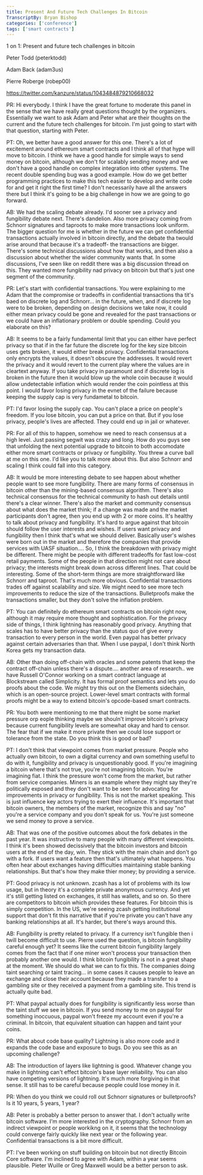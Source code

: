 ```yaml
---
title: Present And Future Tech Challenges In Bitcoin
TranscriptBy: Bryan Bishop
categories: ['conference']
tags: ['smart contracts']
---
```


1 on 1: Present and future tech challenges in bitcoin

Peter Todd (peterktodd)

Adam Back (adam3us)

Pierre Roberge (robep00)

<https://twitter.com/kanzure/status/1043484879210668032>

PR: Hi everybody. I think I have the great fortune to moderate this panel in the sense that we have really great questions thought by the organizers. Essentially we want to ask Adam and Peter what are their thoughts on the current and the future tech challenges for bitcoin. I'm just going to start with that question, starting with Peter.

PT: Oh, we better have a good answer for this one. There's a lot of excitement around ethereum smart contracts and I think all of that hype will move to bitcoin. I think we have a good handle for simple ways to send money on bitcoin, although we don't for scalably sending money and we don't have a good handle on complex integration into other systems. The recent double spending bug was a good example. How do we get better programming practices to make this tech easier to develop and write code for and get it right the first time? I don't necessarily have all the answers there but I think it's going to be a big challenge in how we are going to go forward.

AB: We had the scaling debate already. I'd sooner see a privacy and fungibility debate next. There's dandelion. Also more privacy coming from Schnorr signatures and taproots to make more transactions look uniform. The bigger question for me is whether in the future we can get confidential transactions actually involved in bitcoin directly, and the debate tha twould arise around that because it's a tradeoff- the transactions are bigger. There's some technical discussions about how that works, and then also a discussion about whether the wider community wants that. In some discussions, I've seen like on reddit there was a big discussion thread on this. They wanted more fungibility nad privacy on bitcoin but that's just one segment of the community.

PR: Let's start with confidential transactions. You were explaining to me Adam that the compromise or tradeoffs in confidential transactions tha tit's baed on discrete log and Schnorr... in the future, when, and if discrete log were to be broken, depending on design decisions we take now, it could either mean privacy could be gone and revealed for the past transactions or we could have an inflationary problem or double spending. Could you elaborate on this?

AB: It seems to be a fairly fundamental limit that you can either have perfect privacy so that if in the far future the discrete log for the key size bitcoin uses gets broken, it would either break privacy. Confidential transactions only encrypts the values, it doesn't obscure the addresses. It would revert the privacy and it would revert to the current play where the values are in cleartext anyway. If you take privacy in paramount and if discrete log is broken in the future then it would blow up the whole coin because it would allow undetectable inflation which would render the coin pointless at this point. I would favor losing privacy in the evnet of the failure because keeping the supply cap is very fundametal to bitcoin.

PT: I'd favor losing the supply cap. You can't place a price on people's freedom. If you lose bitcoin, you can put a price on that. But if you lose privacy, people's lives are affected. They could end up in jail or whatever.

PR: For all of this to happen, somehow we need to reach consensus at a high level. Just passing segwit was crazy and long. How do you guys see that unfolding the next potential upgrade to bitcoin to both accomodate either more smart contracts or privacy or fungibility. You threw a curve ball at me on this one. I'd like you to talk more about this. But also Schnorr and scaling I think could fall into this category.

AB: It would be more interesting debate to see happen about whether people want to see more fungibility. There are many forms of consensus in bitcoin other than the mining-based consensus algorithm. There's also technical consensus for the technical community to hash out details until there's a clear winner. There's also the market and community consensus about what does the market think; if a change was made and the market participants don't agree, then you end up with 2 or more coins. It's healthy to talk about privacy and fungibility. It's hard to argue against that bitcoin should follow the user interests and wishes. If users want privacy and fungibility then I think that's what we should deliver. Basically user's wishes were born out in the market and therefore the companies that provide services with UASF situation.... So, I think the breakdown with privacy might be different. There might be people with different tradeoffs for fast low-cost retail payments. Some of the people in that direction might not care about privacy; the interests might break down across different lines. That could be interesting. Some of the short-term things are more straightforward like Schnorr and taproot. That's much more obvious. Confidential transactions trades off against scalability and size. We might need to see more tech improvements to reduce the size of the transactions. Bulletproofs make the transactions smaller, but they don't solve the inflation problem.

PT: You can definitely do ethereum smart contracts on bitcoin right now, although it may require more thought and sophistication. For the privacy side of things, I think lightning has reasonably good privacy. Anything that scales has to have better privacy than the status quo of give every transaction to every person in the world. Even paypal has better privacy against certain adversaries than that. When I use paypal, I don't think North Korea gets my transaction data.

AB: Other than doing off-chain with oracles and some patents that keep the contract off-chain unless there's a dispute.... another area of research.. we have Russell O'Connor working on a smart contract language at Blockstream called Simplicity. It has formal proof semantics and lets you do proofs about the code. We might try this out on the Elements sidechain, which is an open-source project. Lower-level smart contracts with formal proofs might be a way to extend bitcoin's opcode-based smart contracts.

PR: You both were mentioning to me that there might be some market pressure orp eople thinking maybe we shouln't improve bitcoin's privacy because current fungibility levels are somewhat okay and hard to censor. The fear that if we make it more private then we could lose support or tolerance from the state. Do you think this is good or bad?

PT: I don't think that viewpoint comes from market pressure. People who actually own bitcoin, to own a digital currency and own something useful to do with it, fungibility and privacy is unquestionably good. If you're imagining a bitcoin where that's not true, you're not imagining bitcoin. You're imagining fiat. I think the pressure won't come from the market, but rather from service companies. Miners is an example where they might say they're politically exposed and they don't want to be seen for advocating for improvements in privacy or fungibility. This is not the market speaking. This is just influence key actors trying to exert their influence. It's important that bitcoin owners, the members of the market, recognize this and say "no" you're a service company and you don't speak for us. You're just someone we send money to prove a service.

AB: That was one of the positive outcomes about the fork debates in the past year. It was instructive to many people with many different viewpoints. I think it's been showed decissively that the bitcoin investors and bitcoin users at the end of the day, win. They stick with the main chain and don't go with a fork. If users want a feature then that's ultimately what happens. You often hear about exchanges having difficulties maintaining stable banking relationships. But that's how they make thier money; by providing a service.

PT: Good privacy is not unknown. zcash has a lot of problems with its low usage, but in theory it's a complete private anonymous currency. And yet it's still getting listed on exchanges, it still has wallets, and so on. So there are competitors to bitcoin which provides these features. For bitcoin this is simply competition. In the US, we're seeing zcash getting institutional support that don't fit this narrative that if you're private you can't have any banking relationships at all. It's harder, but there's ways around this.

AB: Fungibility is pretty related to privacy. If a currency isn't fungible then i twill become difficult to use. Pierre used the question, is bitcoin fungibility careful enough yet? It seems like the current bitcoin fungibility largely comes from the fact that if one miner won't process your transaction then probably another one would. I think bitcoin fungibility is not in a great shape at the moment. We should do what we can to fix this. The companies doing taint searching or taint tracing... in some cases it causes people to leave an exchange and close their account because they made a transfer to a gambling site or they received a payment from a gambling site. This trend is actually quite bad.

PT: What paypal actually does for fungibility is significantly less worse than the taint stuff we see in bitcoin. If you send money to me on paypal for something inoccuous, paypal won't freeze my account even if you're a criminal. In bitcoin, that equivalent situation can happen and taint your coins.

PR: What about code base quality? Lightning is also more code and it expands the code base and exposure to bugs. Do you see this as an upcoming challenge?

AB: The introduction of layers like lightning is good. Whatever change you make in lightning can't effect bitcoin's base layer reliability. You can also have competing versions of lightning. It's much more forgiving in that sense. It still has to be careful because people could lose money in it.

PR: When do you think we could roll out Schnorr signatures or bulletproofs? Is it 10 years, 5 years, 1 year?

AB: Peter is probably a better person to answer that. I don't actually write bitcoin software. I'm more interested in the cryptography. Schnorr from an indirect viewpoint or people workikng on it, it seems that the technology could converge fairly quickly like next year or the following year. Confidential transactions is a bit more difficult.

PT: I've been working on stuff building on bitcoin but not directly Bitcoin Core software. I'm inclined to agree with Adam, within a year seems plausible. Pieter Wuille or Greg Maxwell would be a better person to ask.




